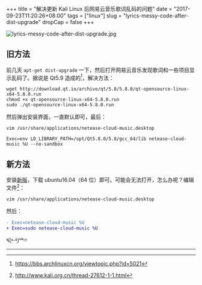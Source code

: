 +++
title = "解决更新 Kali Linux 后网易云音乐歌词乱码的问题"
date = "2017-09-23T11:20:26+08:00"
tags = ["linux"]
slug = "lyrics-messy-code-after-dist-upgrade"
dropCap = false
+++

![lyrics-messy-code-after-dist-upgrade.jpg](/images/lyrics-messy-code-after-dist-upgrade.jpg)

## 旧方法

前几天 `apt-get dist-upgrade` 一下，然后打开网易云音乐发现歌词和一些项目显示乱码了。据说是 Qt5.9 造成的[^1]，解决方法：

```
wget http://download.qt.io/archive/qt/5.8/5.8.0/qt-opensource-linux-x64-5.8.0.run
chmod +x qt-opensource-linux-x64-5.8.0.run
sudo ./qt-opensource-linux-x64-5.8.0.run
```

然后弹出安装界面，一直默认即可，最后：

```
vim /usr/share/applications/netease-cloud-music.desktop

Exec=env LD_LIBRARY_PATH=/opt/Qt5.8.0/5.8/gcc_64/lib netease-cloud-music %U --no-sandbox
```

## 新方法

安装[新版](https://music.163.com/#/download)，下载 ubuntu16.04（64 位）即可。可能会无法打开，怎么办呢？编辑文件[^2]：

```
vim /usr/share/applications/netease-cloud-music.desktop
```

然后：

```diff
- Exec=netease-cloud-music %U
+ Exec=sudo netease-cloud-music %U
```

٩(•̤̀ᵕ•̤́)ᵒᵏᵎᵎᵎᵎ

---

[^1]: https://bbs.archlinuxcn.org/viewtopic.php?id=5021
[^2]: http://www.kali.org.cn/thread-27612-1-1.html
